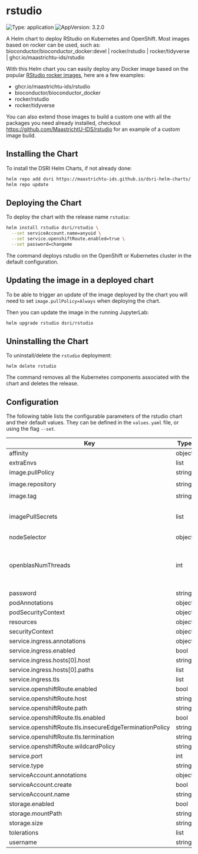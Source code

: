 # rstudio

![Type: application](https://img.shields.io/badge/Type-application-informational?style=flat-square)  ![AppVersion: 3.2.0](https://img.shields.io/badge/AppVersion-3.2.0-informational?style=flat-square)

A Helm chart to deploy RStudio on Kubernetes and OpenShift.
Most images based on rocker can be used, such as: bioconductor/bioconductor_docker:devel
| rocker/rstudio | rocker/tidyverse | ghcr.io/maastrichtu-ids/rstudio

With this Helm chart you can easily deploy any Docker image based on the popular [RStudio rocker images](https://hub.docker.com/r/rocker/rstudio), here are a few examples:
- ghcr.io/maastrichtu-ids/rstudio
- bioconductor/bioconductor_docker
- rocker/rstudio
- rocker/tidyverse

You can also extend those images to build a custom one with all the packages you need already installed, checkout https://github.com/MaastrichtU-IDS/rstudio for an example of a custom image build.

## Installing the Chart

To install the DSRI Helm Charts, if not already done:

```bash
helm repo add dsri https://maastrichtu-ids.github.io/dsri-helm-charts/
helm repo update
```

## Deploying the Chart

To deploy the chart with the release name `rstudio`:

```bash
helm install rstudio dsri/rstudio \
  --set serviceAccount.name=anyuid \
  --set service.openshiftRoute.enabled=true \
  --set password=changeme
```

The command deploys rstudio on the OpenShift or Kubernetes cluster in the default configuration.

## Updating the image in a deployed chart

To be able to trigger an update of the image deployed by the chart you will need to set `image.pullPolicy=Always` when deploying the chart.

Then you can update the image in the running JupyterLab:

```bash
helm upgrade rstudio dsri/rstudio
```

## Uninstalling the Chart

To uninstall/delete the `rstudio` deployment:

```
helm delete rstudio
```

The command removes all the Kubernetes components associated with the chart and deletes the release.

## Configuration

The following table lists the configurable parameters of the rstudio chart and their default values. They can be defined in the `values.yaml` file, or using the flag `--set`.

| Key | Type | Default | Description |
|-----|------|---------|-------------|
| affinity | object | `{}` |  |
| extraEnvs | list | `[]` |  |
| image.pullPolicy | string | `"IfNotPresent"` |  |
| image.repository | string | `"ghcr.io/maastrichtu-ids/rstudio"` |  |
| image.tag | string | `"latest"` |  |
| imagePullSecrets | list | `[]` |    drop:   - ALL readOnlyRootFilesystem: true runAsNonRoot: true runAsUser: 1000 |
| nodeSelector | object | `{}` |  |
| openblasNumThreads | int | `1` |  Restricting the number of thread allocated to OpenBLAS can speed up computations using OpenBLAS (leave empty for default 64) |
| password | string | `""` |  |
| podAnnotations | object | `{}` |  |
| podSecurityContext | object | `{}` |  |
| resources | object | `{}` |  |
| securityContext | object | `{}` |  |
| service.ingress.annotations | object | `{}` |  |
| service.ingress.enabled | bool | `false` |  |
| service.ingress.hosts[0].host | string | `"chart-example.local"` |  |
| service.ingress.hosts[0].paths | list | `[]` |  |
| service.ingress.tls | list | `[]` |  |
| service.openshiftRoute.enabled | bool | `true` |  |
| service.openshiftRoute.host | string | `""` |  |
| service.openshiftRoute.path | string | `""` |  |
| service.openshiftRoute.tls.enabled | bool | `true` |  |
| service.openshiftRoute.tls.insecureEdgeTerminationPolicy | string | `"Redirect"` |  |
| service.openshiftRoute.tls.termination | string | `"edge"` |  |
| service.openshiftRoute.wildcardPolicy | string | `"None"` |  |
| service.port | int | `8787` |  |
| service.type | string | `"ClusterIP"` |  |
| serviceAccount.annotations | object | `{}` |  |
| serviceAccount.create | bool | `false` |  |
| serviceAccount.name | string | `"anyuid"` |  |
| storage.enabled | bool | `true` |  |
| storage.mountPath | string | `"/home/rstudio"` |  |
| storage.size | string | `"5Gi"` |  |
| tolerations | list | `[]` |  |
| username | string | `"rstudio"` |  |